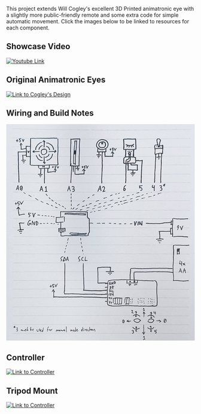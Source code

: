 This project extends Will Cogley's excellent 3D Printed animatronic eye with a slightly more public-friendly remote and some extra code for simple automatic movement.
Click the images below to be linked to resources for each component.

## Showcase Video
[![Youtube Link](https://img.youtube.com/vi/J1yxJr_xqg0/maxresdefault.jpg)](https://www.youtube.com/watch?v=J1yxJr_xqg0)

## Original Animatronic Eyes
[![Link to Cogley's Design](https://img.youtube.com/vi/Ftt9e8xnKE4/maxresdefault.jpg)](https://www.instructables.com/Simplified-3D-Printed-Animatronic-Dual-Eye-Mechani/)

## Wiring and Build Notes
![Wiring Diagram](Wiring%20Diagram.jpg)

## Controller
[![Link to Controller](https://media.printables.com/media/prints/295201/images/2590332_9bb9350d-d291-4360-98ad-59cf4fd4e387/thumbs/inside/1920x1440/jpg/pxl_20221013_200802915.webp)](https://www.printables.com/model/295201-animatronic-eye-controller-sized-for-general-publi)

## Tripod Mount
[![Link to Controller](https://media.printables.com/media/prints/295239/images/2590624_d544fc46-1828-4836-a746-9470176d4d14/thumbs/inside/1920x1440/jpg/pxl_20221013_200729686mp.webp)](https://www.printables.com/model/295239-battery-base-and-tripod-mount-for-cogleys-animatro)
